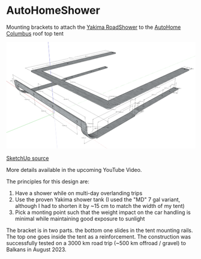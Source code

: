 # AutoHomeShower
Mounting brackets to attach the [Yakima RoadShower](https://yakima.com/products/roadshower) to the [AutoHome Columbus](https://www.autohome-official.com/en/products/columbus-roof-top-tent/columbus-carbon-fiber/) roof top tent

![alt text](https://github.com/SzymonSlupik/AutoHomeShower/blob/main/ShowerBracket%20Overview.png)

[SketchUp source](https://app.sketchup.com/share/tc/europe/hQsGCaOK3Bs?stoken=P3dCZn3Hrus86QJhcNThRc6qY3HEc3cBqXhJJZUn69To1sseOUwFP2onUcYVxxBT&source=web)

More details available in the upcoming YouTube Video.

The principles for this design are:
1. Have a shower while on multi-day overlanding trips
2. Use the proven Yakima shower tank (I used the "MD" 7 gal variant, although I had to shorten it by ~15 cm to match the width of my tent)
3. Pick a monting point such that the weight impact on the car handling is minimal while maintaining good exposure to sunlight

The bracket is in two parts. the bottom one slides in the tent mounting rails. The top one goes inside the tent as a reinforcement. The construction was successfully tested on a 3000 km road trip (~500 km offroad / gravel) to Balkans in August 2023.
